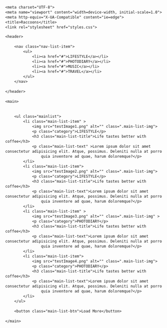 
<html lang="en">

<head>

    <meta charset="UTF-8">
    <meta name="viewport" content="width=device-width, initial-scale=1.0">
    <meta http-equiv="X-UA-Compatible" content="ie=edge">
    <title>Raccoons</title>
    <link rel="stylesheet" href="styles.css">

</head>

<body>

    <header>

        <nav class="nav-list-item">
            <ul>
                <li><a href="#">LIFESTYLE</a></li>
                <li><a href="#">PHOTODIARY</a></li>
                <li><a href="#">MUSIC</a></li>
                <li><a href="#">TRAVEL</a></li>
            </ul>
        </nav>

    </header>

    <main>


        <ul class="mainlist">
            <li class="main-list-item" >
                <img src="testImage1.png" alt="" class=".main-list-img">
                <p class="category">LIFESTYLE</p>
                <h3 class="main-list-title">Life tastes better with coffee</h3>
                <p class="main-list-text" >Lorem ipsum dolor sit amet consectetur adipisicing elit. Atque, possimus. Deleniti nulla at porro
                    quia inventore ad quae, harum doloremque?</p>
            </li>
            <li class="main-list-item">
                <img src="testImage2.png" alt="" class=".main-list-img">
                <p class="category">LIFESTYLE</p>
                <h3 class="main-list-title">Life tastes better with coffee</h3>
                <p class="main-list-text">Lorem ipsum dolor sit amet consectetur adipisicing elit. Atque, possimus. Deleniti nulla at porro
                    quia inventore ad quae, harum doloremque?</p>
            </li>
            <li class="main-list-item" >
                <img src="testImage3.png" alt="" class=".main-list-img" >
                <p class="category">PHOTODIARY</p>
                <h3 class="main-list-title">Life tastes better with coffee</h3>
                <p class="main-list-text">Lorem ipsum dolor sit amet consectetur adipisicing elit. Atque, possimus. Deleniti nulla at porro
                    quia inventore ad quae, harum doloremque?</p>
            </li>
            <li class="main-list-item">
                <img src="testImage4.png" alt="" class=".main-list-img">
                <p class="category">PHOTODIARY</p>
                <h3 class="main-list-title">Life tastes better with coffee</h3>
                <p class="main-list-text">Lorem ipsum dolor sit amet consectetur adipisicing elit. Atque, possimus. Deleniti nulla at porro
                    quia inventore ad quae, harum doloremque?</p>
            </li>
        </ul>
        
        <button class="main-list-btn">Load More</button>

    </main>



</body>

